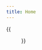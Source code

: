 ```yaml
---
title: Home
---
```


{{<figure src="https://s21.ax1x.com/2024/04/13/pFj4KiD.jpg" title="四体不勤，五谷不分；文不能测字，武不能防身" width="450">}}


